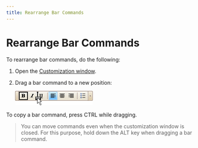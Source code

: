 ```yaml
---
title: Rearrange Bar Commands
---
```

# Rearrange Bar Commands
To rearrange bar commands, do the following:
1. Open the [Customization window](open-toolbar-customization-window.md).
2. Drag a bar command to a new position:
	
	![EU_XtraBars_DragBarCommand](../../../images/img7721.png)

To copy a bar command, press CTRL while dragging.

> You can move commands even when the customization window is closed. For this purpose, hold down the ALT key when dragging a bar command.